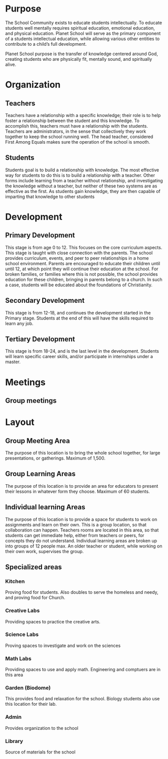 Purpose
=======

The School Community exists to educate students intellectually. To
educate students well mentally requires spiritual education, emotional
education, and physical education. Planet School will serve as the
primary component of a students intellectual education, while allowing
various other entities to contribute to a child’s full development.

Planet School purpose is the transfer of knowledge centered around God,
creating students who are physically fit, mentally sound, and
spiritually alive.

Organization
============

Teachers
--------

Teachers have a relationship with a specific knowledge; their role is to
help foster a relationship between the student and this knowledge. To
accomplish this, teachers must have a relationship with the students.
Teachers are administrators, in the sense that collectively they work
together to keep the school running well. The head teacher, considered
First Among Equals makes sure the operation of the school is smooth.

Students
--------

Students goal is to build a relationship with knowledge. The most
effective way for students to do this is to build a relationship with a
teacher. Other forms include learning from a teacher without
relationship, and investigating the knowledge without a teacher, but
neither of these two systems are as effective as the first. As students
gain knowledge, they are then capable of imparting that knowledge to
other students

Development
===========

Primary Development
-------------------

This stage is from age 0 to 12. This focuses on the core curriculum
aspects. This stage is taught with close connection with the parents.
The school provides curriculum, events, and peer to peer relationships
in a home school environment. Parents are encouraged to educate their
children until until 12, at which point they will continue their
education at the school. For broken families, or families where this is
not possible, the school provides education for these children, bringing
in parents belong to a church. In such a case, students will be educated
about the foundations of Christianity.

Secondary Development
---------------------

This stage is from 12-18, and continues the development started in the
Primary stage. Students at the end of this will have the skills required
to learn any job.

Tertiary Development
--------------------

This stage is from 18-24, and is the last level in the development.
Students will learn specific career skills, and/or participate in
internships under a master.

Meetings
========

Group meetings
--------------

Layout
======

Group Meeting Area
------------------

The purpose of this location is to bring the whole school together, for
large presentations, or gatherings. Maximum of 1,500.

Group Learning Areas
--------------------

The purpose of this location is to provide an area for educators to
present their lessons in whatever form they choose. Maximum of 60
students.

Individual learning Areas
-------------------------

The purpose of this location is to provide a space for students to work
on assignments and learn on their own. This is a group location, so that
collaboration can happen. Teachers rooms are located in this area, so
that students can get immediate help, either from teachers or peers, for
concepts they do not understand. Individual learning areas are broken up
into groups of 12 people max. An older teacher or student, while working
on their own work, supervises the group.

Specialized areas
-----------------

### Kitchen

Proving food for students. Also doubles to serve the homeless and needy,
and proving food for Church.

### Creative Labs

Providing spaces to practice the creative arts.

### Science Labs

Proving spaces to investigate and work on the sciences

### Math Labs

Providing spaces to use and apply math. Engineering and comptuers are in
this area

### Garden (Biodome)

This provides food and relaxation for the school. Biology students also
use this location for their lab.

### Admin

Provides organization to the school

### Library

Source of materials for the school
